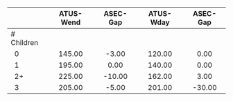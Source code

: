 
|                      |    ATUS-Wend |     ASEC-Gap |    ATUS-Wday |     ASEC-Gap |
| -------------------- | :----------: | :----------: | :----------: | :----------: |
| # Children           |              |              |              |              |
| &nbsp;&nbsp;0        |       145.00 |        -3.00 |       120.00 |         0.00 |
| &nbsp;&nbsp;1        |       195.00 |         0.00 |       140.00 |         0.00 |
| &nbsp;&nbsp;2+       |       225.00 |       -10.00 |       162.00 |         3.00 |
| &nbsp;&nbsp;3        |       205.00 |        -5.00 |       201.00 |       -30.00 |

